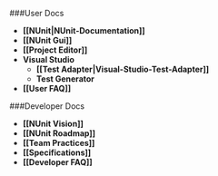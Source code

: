 ###User Docs

* **[[NUnit|NUnit-Documentation]]**
* **[[NUnit Gui]]**
* **[[Project Editor]]**
* **Visual Studio**
  * **[[Test Adapter|Visual-Studio-Test-Adapter]]**
  * **Test Generator**
* **[[User FAQ]]**
  
###Developer Docs

* **[[NUnit Vision]]**
* **[[NUnit Roadmap]]**
* **[[Team Practices]]**
* **[[Specifications]]**
* **[[Developer FAQ]]**

